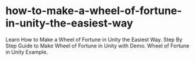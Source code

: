 # how-to-make-a-wheel-of-fortune-in-unity-the-easiest-way
Learn How to Make a Wheel of Fortune in Unity the Easiest Way. Step By Step Guide to Make Wheel of Fortune in Unity with Demo. Wheel of Fortune in Unity Example.
